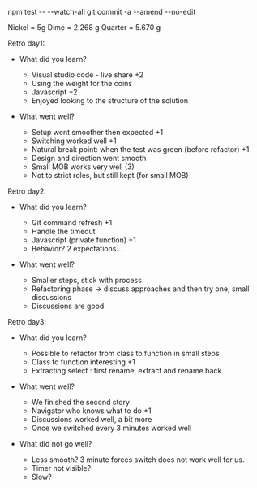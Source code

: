npm test -- --watch-all
git commit -a --amend --no-edit

Nickel = 5g
Dime = 2.268 g
Quarter = 5.670 g

Retro day1:

* What did you learn?

  * Visual studio code - live share +2
  * Using the weight for the coins
  * Javascript +2
  * Enjoyed looking to the structure of the solution  
  
* What went well?

  * Setup went smoother then expected +1
  * Switching worked well +1
  * Natural break point: when the test was green (before refactor) +1
  * Design and direction went smooth
  * Small MOB works very well (3)
  * Not to strict roles, but still kept (for small MOB)

Retro day2:

* What did you learn?
  * Git command refresh +1
  * Handle the timeout
  * Javascript (private function) +1
  * Behavior? 2 expectations...

* What went well?
  * Smaller steps, stick with process
  * Refactoring phase -> discuss approaches and then try one, small discussions
  * Discussions are good

Retro day3:

* What did you learn?
  * Possible to refactor from class to function in small steps
  * Class to function interesting +1
  * Extracting select : first rename, extract and rename back
  
* What went well?
  * We finished the second story
  * Navigator who knows what to do +1
  * Discussions worked well, a bit more
  * Once we switched every 3 minutes worked well

* What did not go well?
  * Less smooth? 3 minute forces switch does not work well for us.
  * Timer not visible?
  * Slow?
